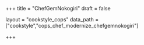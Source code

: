 +++
title = "ChefGemNokogiri"
draft = false

layout = "cookstyle_cops"
data_path = ["cookstyle","cops_chef_modernize_chefgemnokogiri"]

+++

<!-- The content of this page is automatically generated from the
cops_chef_modernize_chefgemnokogiri.yml file in github.com/chef/cookstyle/blob/main/docs-chef-io/data/cookstyle/. -->

